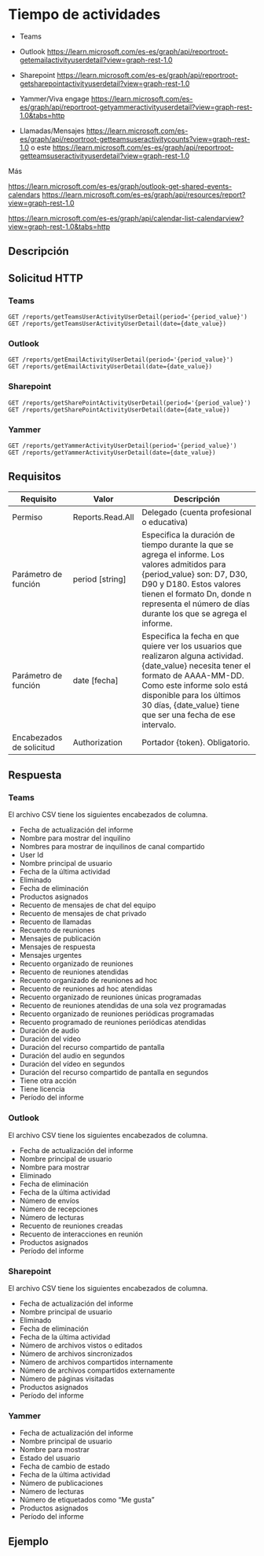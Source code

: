 # Tiempo de actividades

+ Teams
+ Outlook https://learn.microsoft.com/es-es/graph/api/reportroot-getemailactivityuserdetail?view=graph-rest-1.0


+ Sharepoint
https://learn.microsoft.com/es-es/graph/api/reportroot-getsharepointactivityuserdetail?view=graph-rest-1.0
+ Yammer/Viva engage https://learn.microsoft.com/es-es/graph/api/reportroot-getyammeractivityuserdetail?view=graph-rest-1.0&tabs=http

+ Llamadas/Mensajes https://learn.microsoft.com/es-es/graph/api/reportroot-getteamsuseractivitycounts?view=graph-rest-1.0 o este https://learn.microsoft.com/es-es/graph/api/reportroot-getteamsuseractivityuserdetail?view=graph-rest-1.0

Más


https://learn.microsoft.com/es-es/graph/outlook-get-shared-events-calendars
https://learn.microsoft.com/es-es/graph/api/resources/report?view=graph-rest-1.0

https://learn.microsoft.com/es-es/graph/api/calendar-list-calendarview?view=graph-rest-1.0&tabs=http

## Descripción
## Solicitud HTTP

### Teams
```
GET /reports/getTeamsUserActivityUserDetail(period='{period_value}')
GET /reports/getTeamsUserActivityUserDetail(date={date_value})
```

### Outlook
```
GET /reports/getEmailActivityUserDetail(period='{period_value}')
GET /reports/getEmailActivityUserDetail(date={date_value})
```
### Sharepoint 
```
GET /reports/getSharePointActivityUserDetail(period='{period_value}')
GET /reports/getSharePointActivityUserDetail(date={date_value})
```
### Yammer
```
GET /reports/getYammerActivityUserDetail(period='{period_value}')
GET /reports/getYammerActivityUserDetail(date={date_value})
```
## Requisitos

| Requisito  | Valor | Descripción |
| -----------| ----- | ----------- |
| Permiso |  Reports.Read.All | Delegado (cuenta profesional o educativa) |
| Parámetro de función  | period [string]   |  Especifica la duración de tiempo durante la que se agrega el informe. Los valores admitidos para {period_value} son: D7, D30, D90 y D180. Estos valores tienen el formato Dn, donde n representa el número de días durante los que se agrega el informe.   |
| Parámetro de función | date [fecha] | Especifica la fecha en que quiere ver los usuarios que realizaron alguna actividad. {date_value} necesita tener el formato de AAAA-MM-DD. Como este informe solo está disponible para los últimos 30 días, {date_value} tiene que ser una fecha de ese intervalo. |
| Encabezados de solicitud | Authorization | Portador {token}. Obligatorio. | 

## Respuesta

### Teams
El archivo CSV tiene los siguientes encabezados de columna.

+ Fecha de actualización del informe
+ Nombre para mostrar del inquilino
+ Nombres para mostrar de inquilinos de canal compartido
+ User Id
+ Nombre principal de usuario
+ Fecha de la última actividad
+ Eliminado
+ Fecha de eliminación
+ Productos asignados
+ Recuento de mensajes de chat del equipo
+ Recuento de mensajes de chat privado
+ Recuento de llamadas
+ Recuento de reuniones
+ Mensajes de publicación
+ Mensajes de respuesta
+ Mensajes urgentes
+ Recuento organizado de reuniones
+ Recuento de reuniones atendidas
+ Recuento organizado de reuniones ad hoc
+ Recuento de reuniones ad hoc atendidas
+ Recuento organizado de reuniones únicas programadas
+ Recuento de reuniones atendidas de una sola vez programadas
+ Recuento organizado de reuniones periódicas programadas
+ Recuento programado de reuniones periódicas atendidas
+ Duración de audio
+ Duración del vídeo
+ Duración del recurso compartido de pantalla
+ Duración del audio en segundos
+ Duración del vídeo en segundos
+ Duración del recurso compartido de pantalla en segundos
+ Tiene otra acción
+ Tiene licencia
+ Período del informe

### Outlook
 
El archivo CSV tiene los siguientes encabezados de columna.

+ Fecha de actualización del informe
+ Nombre principal de usuario
+ Nombre para mostrar
+ Eliminado
+ Fecha de eliminación
+ Fecha de la última actividad
+ Número de envíos
+ Número de recepciones
+ Número de lecturas
+ Recuento de reuniones creadas
+ Recuento de interacciones en reunión
+ Productos asignados
+ Período del informe

### Sharepoint

El archivo CSV tiene los siguientes encabezados de columna.

+ Fecha de actualización del informe
+ Nombre principal de usuario
+ Eliminado
+ Fecha de eliminación
+ Fecha de la última actividad
+ Número de archivos vistos o editados
+ Número de archivos sincronizados
+ Número de archivos compartidos internamente
+ Número de archivos compartidos externamente
+ Número de páginas visitadas
+ Productos asignados
+ Período del informe

### Yammer

+ Fecha de actualización del informe
+ Nombre principal de usuario
+ Nombre para mostrar
+ Estado del usuario
+ Fecha de cambio de estado
+ Fecha de la última actividad
+ Número de publicaciones
+ Número de lecturas
+ Número de etiquetados como “Me gusta”
+ Productos asignados
+ Período del informe

## Ejemplo